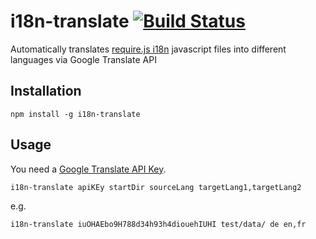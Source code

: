 # i18n-translate [![Build Status](https://travis-ci.org/tomaszbrue/i18n-translate.svg)](https://travis-ci.org/tomaszbrue/i18n-translate)

Automatically translates [require.js i18n](http://requirejs.org/docs/api.html#i18n) javascript files into different languages via Google Translate API

## Installation

```
npm install -g i18n-translate
```

## Usage

You need a [Google Translate API Key](https://cloud.google.com/translate/).

```
i18n-translate apiKEy startDir sourceLang targetLang1,targetLang2
```

e.g.

```
i18n-translate iuOHAEbo9H788d34h93h4diouehIUHI test/data/ de en,fr
```
